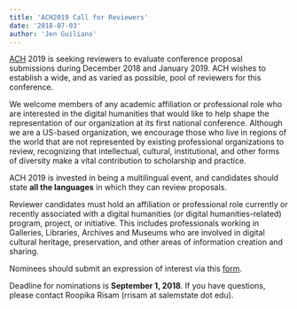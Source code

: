 ```yaml
---
title: 'ACH2019 Call for Reviewers'
date: '2018-07-03'
author: 'Jen Guiliano'
---
```

[ACH](/about/) 2019 is seeking reviewers to evaluate conference proposal submissions during December 2018 and January 2019. ACH wishes to establish a wide, and as varied as possible, pool of reviewers for this conference. 

We welcome members of any academic affiliation or professional role who are interested in the digital humanities that would like to help shape the representation of our organization at its first national conference. Although we are a US-based organization, we encourage those who live in regions of the world that are not represented by existing professional organizations to review, recognizing that intellectual, cultural, institutional, and other forms of diversity make a vital contribution to scholarship and practice.

ACH 2019 is invested in being a multilingual event, and candidates should state **all the languages** in which they can review proposals.

Reviewer candidates must hold an affiliation or professional role currently or recently associated with a digital humanities (or digital humanities-related) program, project, or initiative. This includes professionals working in Galleries, Libraries, Archives and Museums who are involved in digital cultural heritage, preservation, and other areas of information creation and sharing.

Nominees should submit an expression of interest via this [form](https://goo.gl/forms/mnX6nI1LUeNCLeP52).

Deadline for nominations is **September 1, 2018**. If you have questions, please contact Roopika Risam (rrisam at salemstate dot edu).